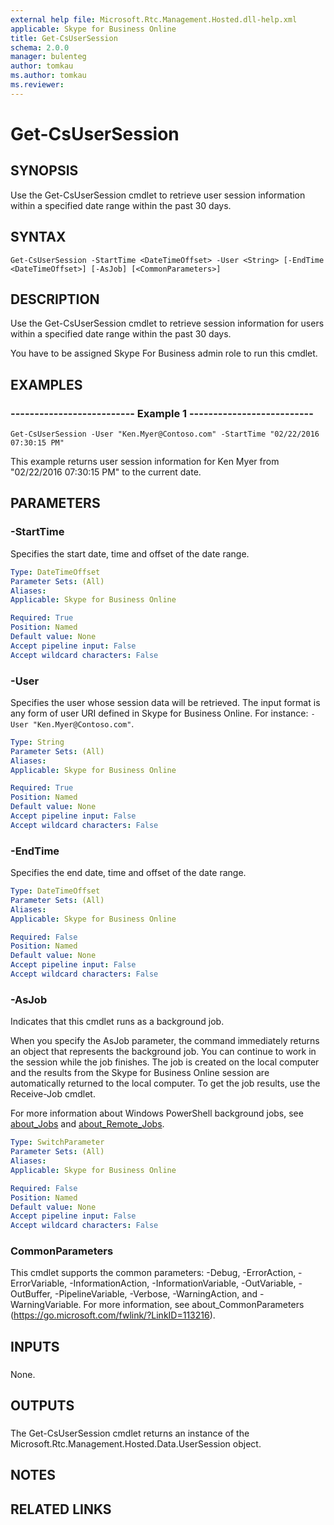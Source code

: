```yaml
---
external help file: Microsoft.Rtc.Management.Hosted.dll-help.xml
applicable: Skype for Business Online
title: Get-CsUserSession
schema: 2.0.0
manager: bulenteg
author: tomkau
ms.author: tomkau
ms.reviewer:
---
```


# Get-CsUserSession

## SYNOPSIS
Use the Get-CsUserSession cmdlet to retrieve user session information within a specified date range within the past 30 days.

## SYNTAX

```
Get-CsUserSession -StartTime <DateTimeOffset> -User <String> [-EndTime <DateTimeOffset>] [-AsJob] [<CommonParameters>]
```

## DESCRIPTION
Use the Get-CsUserSession cmdlet to retrieve session information for users within a specified date range within the past 30 days.

You have to be assigned Skype For Business admin role to run this cmdlet.

## EXAMPLES

### -------------------------- Example 1 -------------------------- 
```
Get-CsUserSession -User "Ken.Myer@Contoso.com" -StartTime "02/22/2016 07:30:15 PM"
```

This example returns user session information for Ken Myer from "02/22/2016 07:30:15 PM" to the current date.

## PARAMETERS

### -StartTime
Specifies the start date, time and offset of the date range.

```yaml
Type: DateTimeOffset
Parameter Sets: (All)
Aliases: 
Applicable: Skype for Business Online

Required: True
Position: Named
Default value: None
Accept pipeline input: False
Accept wildcard characters: False
```

### -User
Specifies the user whose session data will be retrieved.
The input format is any form of user URI defined in Skype for Business Online.
For instance: `-User "Ken.Myer@Contoso.com"`.

```yaml
Type: String
Parameter Sets: (All)
Aliases: 
Applicable: Skype for Business Online

Required: True
Position: Named
Default value: None
Accept pipeline input: False
Accept wildcard characters: False
```

### -EndTime
Specifies the end date, time and offset of the date range.

```yaml
Type: DateTimeOffset
Parameter Sets: (All)
Aliases: 
Applicable: Skype for Business Online

Required: False
Position: Named
Default value: None
Accept pipeline input: False
Accept wildcard characters: False
```

### -AsJob
Indicates that this cmdlet runs as a background job.

When you specify the AsJob parameter, the command immediately returns an object that represents the background job. You can continue to work in the session while the job finishes. The job is created on the local computer and the results from the Skype for Business Online session are automatically returned to the local computer. To get the job results, use the Receive-Job cmdlet.

For more information about Windows PowerShell background jobs, see [about_Jobs](https://docs.microsoft.com/powershell/module/microsoft.powershell.core/about/about_jobs?view=powershell-6) and [about_Remote_Jobs](https://docs.microsoft.com/powershell/module/microsoft.powershell.core/about/about_remote_jobs?view=powershell-6).

```yaml
Type: SwitchParameter
Parameter Sets: (All)
Aliases: 
Applicable: Skype for Business Online

Required: False
Position: Named
Default value: None
Accept pipeline input: False
Accept wildcard characters: False
```

### CommonParameters
This cmdlet supports the common parameters: -Debug, -ErrorAction, -ErrorVariable, -InformationAction, -InformationVariable, -OutVariable, -OutBuffer, -PipelineVariable, -Verbose, -WarningAction, and -WarningVariable. For more information, see about_CommonParameters (https://go.microsoft.com/fwlink/?LinkID=113216).

## INPUTS

###  
None.

## OUTPUTS

###  
The Get-CsUserSession cmdlet returns an instance of the Microsoft.Rtc.Management.Hosted.Data.UserSession object.

## NOTES

## RELATED LINKS

